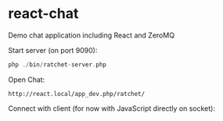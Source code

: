 react-chat
==========

Demo chat application including React and ZeroMQ

Start server (on port 9090): 

```PHP
php ./bin/ratchet-server.php
```
Open Chat:

`http://react.local/app_dev.php/ratchet/`

Connect with client (for now with JavaScript directly on socket):
